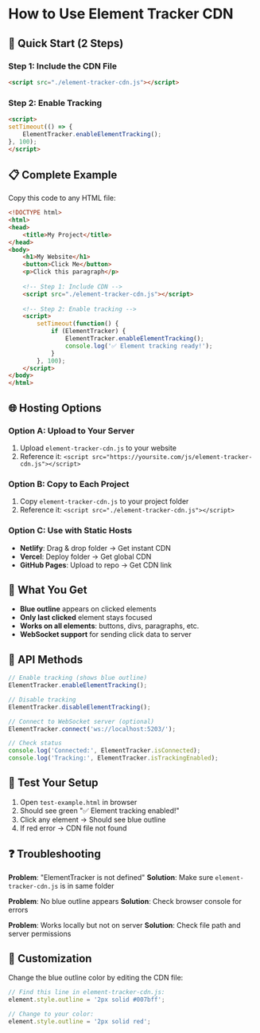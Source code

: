 # How to Use Element Tracker CDN

## 🚀 Quick Start (2 Steps)

### Step 1: Include the CDN File
```html
<script src="./element-tracker-cdn.js"></script>
```

### Step 2: Enable Tracking
```html
<script>
setTimeout(() => {
    ElementTracker.enableElementTracking();
}, 100);
</script>
```

## 📋 Complete Example

Copy this code to any HTML file:

```html
<!DOCTYPE html>
<html>
<head>
    <title>My Project</title>
</head>
<body>
    <h1>My Website</h1>
    <button>Click Me</button>
    <p>Click this paragraph</p>
    
    <!-- Step 1: Include CDN -->
    <script src="./element-tracker-cdn.js"></script>
    
    <!-- Step 2: Enable tracking -->
    <script>
        setTimeout(function() {
            if (ElementTracker) {
                ElementTracker.enableElementTracking();
                console.log('✅ Element tracking ready!');
            }
        }, 100);
    </script>
</body>
</html>
```

## 🌐 Hosting Options

### Option A: Upload to Your Server
1. Upload `element-tracker-cdn.js` to your website
2. Reference it: `<script src="https://yoursite.com/js/element-tracker-cdn.js"></script>`

### Option B: Copy to Each Project
1. Copy `element-tracker-cdn.js` to your project folder
2. Reference it: `<script src="./element-tracker-cdn.js"></script>`

### Option C: Use with Static Hosts
- **Netlify**: Drag & drop folder → Get instant CDN
- **Vercel**: Deploy folder → Get global CDN  
- **GitHub Pages**: Upload to repo → Get CDN link

## 🎯 What You Get

- **Blue outline** appears on clicked elements
- **Only last clicked** element stays focused
- **Works on all elements**: buttons, divs, paragraphs, etc.
- **WebSocket support** for sending click data to server

## 📱 API Methods

```javascript
// Enable tracking (shows blue outline)
ElementTracker.enableElementTracking();

// Disable tracking
ElementTracker.disableElementTracking();

// Connect to WebSocket server (optional)
ElementTracker.connect('ws://localhost:5203/');

// Check status
console.log('Connected:', ElementTracker.isConnected);
console.log('Tracking:', ElementTracker.isTrackingEnabled);
```

## 🧪 Test Your Setup

1. Open `test-example.html` in browser
2. Should see green "✅ Element tracking enabled!"
3. Click any element → Should see blue outline
4. If red error → CDN file not found

## ❓ Troubleshooting

**Problem**: "ElementTracker is not defined"
**Solution**: Make sure `element-tracker-cdn.js` is in same folder

**Problem**: No blue outline appears
**Solution**: Check browser console for errors

**Problem**: Works locally but not on server
**Solution**: Check file path and server permissions

## 🎨 Customization

Change the blue outline color by editing the CDN file:
```javascript
// Find this line in element-tracker-cdn.js:
element.style.outline = '2px solid #007bff';

// Change to your color:
element.style.outline = '2px solid red';
``` 
